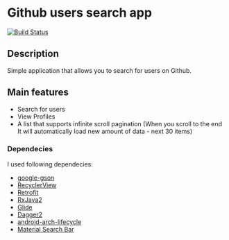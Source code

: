 # Github users search app

[![Build Status](https://travis-ci.com/vjaos/github-users-search-native.svg?branch=master)](https://travis-ci.com/vjaos/github-users-search-native)
## Description
Simple application that allows you to search for users on Github.

## Main features
* Search for users
* View Profiles
* A list that supports infinite scroll pagination (When you scroll to the end It will automatically load new amount of data - next 30 items)

### Dependecies 
I used following dependecies:
- [google-gson](https://github.com/google/gson)
- [RecyclerView](https://developer.android.com/guide/topics/ui/layout/recyclerview)
- [Retrofit](https://square.github.io/retrofit/)
- [RxJava2](https://github.com/ReactiveX/RxJava)
- [Glide](https://github.com/bumptech/glide)
- [Dagger2](https://github.com/google/dagger)
- [android-arch-lifecycle](https://developer.android.com/reference/android/arch/lifecycle/package-summary)
- [Material Search Bar](https://github.com/mancj/MaterialSearchBar)
